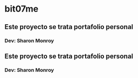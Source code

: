 # bit07me
## Este proyecto se trata portafolio personal
### Dev: Sharon Monroy 

## Este proyecto se trata portafolio personal
### Dev: Sharon Monroy 